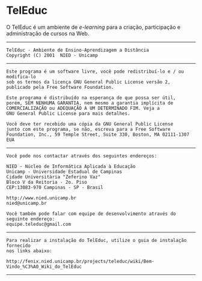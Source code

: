 TelEduc
=======

O TelEduc é um ambiente de <em>e-learning</em> para a criação, participação e administração de cursos na Web.

------------------------------------------------------------------------------

    TelEduc - Ambiente de Ensino-Aprendizagem a Distância
    Copyright (C) 2001  NIED - Unicamp

------------------------------------------------------------------------------

    Este programa é um software livre, você pode redistribuí-lo e / ou modifica-lo
    sob os termos da licença GNU General Public License versão 2,
    publicado pela Free Software Foundation.

    Este programa é distribuído na esperança de que possa ser útil,
    porém, SEM NENHUMA GARANTIA, nem mesmo a garantia implícita de
    COMERCIALIZAÇÃO ou ADEQUAÇÃO A UM DETERMINADO FIM. Veja a
    GNU General Public License para mais detalhes.

    Você deve ter recebido uma cópia da GNU General Public License
    junto com este programa, se não, escreva para a Free Software
    Foundation, Inc., 59 Temple Street, Suite 330, Boston, MA 02111-1307 EUA

------------------------------------------------------------------------------

    Você pode nos contactar através dos seguintes endereços:

    NIED - Núcleo de Informática Aplicada à Educação
    Unicamp - Universidade Estadual de Campinas
    Cidade Universitária "Zeferino Vaz"
    Bloco V da Reitoria - 2o. Piso
    CEP:13083-970 Campinas - SP - Brasil

    http://www.nied.unicamp.br
    nied@unicamp.br

    Você também pode falar com equipe de desenvolvimento através do seguinte endereço:
    equipe.teleduc@gmail.com

------------------------------------------------------------------------------

    Para realizar a instalação do TelEduc, utilize o guia de instalação fornecido
    nos links abaixo:
    
    http://fenix.nied.unicamp.br/projects/teleduc/wiki/Bem-Vindo_%C3%A0_Wiki_do_TelEduc
   

------------------------------------------------------------------------------
